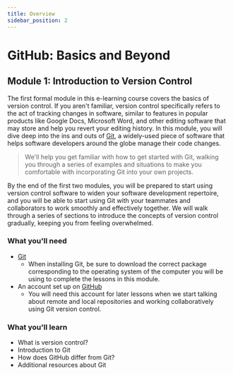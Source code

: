 ```yaml
---
title: Overview
sidebar_position: 2
---
```


# GitHub: Basics and Beyond

## Module 1: Introduction to Version Control

The first formal module in this e-learning course covers the basics of version control. If you aren't familiar, version control specifically refers to the act of tracking changes in software, similar to features in popular products like Google Docs, Microsoft Word, and other editing software that may store and help you revert your editing history. In this module, you will dive deep into the ins and outs of [Git](https://git-scm.com/), a widely-used piece of software that helps software developers around the globe manage their code changes.

> We'll help you get familiar with how to get started with Git, walking you through a series of examples and situations to make you comfortable with incorporating Git into your own projects.

By the end of the first two modules, you will be prepared to start using version control software to widen your software development repertoire, and you will be able to start using Git with your teammates and collaborators to work smoothly and effectively together. We will walk through a series of sections to introduce the concepts of version control gradually, keeping you from feeling overwhelmed.

### What you'll need

- [Git](https://git-scm.com/downloads)
  - When installing Git, be sure to download the correct package corresponding to the operating system of the computer you will be using to complete the lessons in this module.
- An account set up on [GitHub](https://github.com)
  - You will need this account for later lessons when we start talking about remote and local repositories and working collaboratively using Git version control.

### What you'll learn

- What is version control?
- Introduction to Git
- How does GitHub differ from Git?
- Additional resources about Git
